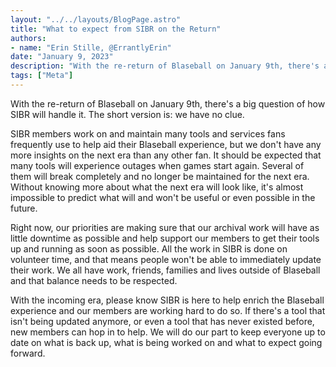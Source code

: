 ```yaml
---
layout: "../../layouts/BlogPage.astro"
title: "What to expect from SIBR on the Return"
authors: 
- name: "Erin Stille, @ErrantlyErin"
date: "January 9, 2023"
description: "With the re-return of Blaseball on January 9th, there's a big question of how SIBR will handle it. The short version is: we have no clue."
tags: ["Meta"]
---
```


With the re-return of Blaseball on January 9th, there's a big question of how SIBR will handle it. The short version is: we have no clue.

SIBR members work on and maintain many tools and services fans frequently use to help aid their Blaseball experience, but we don't have any more insights on the next era than any other fan. It should be expected that many tools will experience outages when games start again. Several of them will break completely and no longer be maintained for the next era. Without knowing more about what the next era will look like, it's almost impossible to predict what will and won't be useful or even possible in the future.

Right now, our priorities are making sure that our archival work will have as little downtime as possible and help support our members to get their tools up and running as soon as possible. All the work in SIBR is done on volunteer time, and that means people won't be able to immediately update their work. We all have work, friends, families and lives outside of Blaseball and that balance needs to be respected.

With the incoming era, please know SIBR is here to help enrich the Blaseball experience and our members are working hard to do so. If there's a tool that isn't being updated anymore, or even a tool that has never existed before, new members can hop in to help. We will do our part to keep everyone up to date on what is back up, what is being worked on and what to expect going forward.